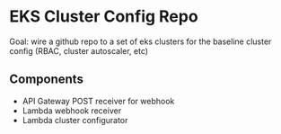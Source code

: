 # EKS Cluster Config Repo

Goal: wire a github repo to a set of eks clusters for the baseline cluster config (RBAC, cluster autoscaler, etc)

## Components
- API Gateway POST receiver for webhook
- Lambda webhook receiver
- Lambda cluster configurator

